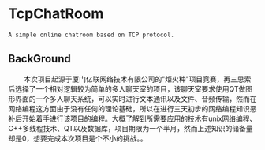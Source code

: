 # TcpChatRoom
    A simple online chatroom based on TCP protocol.

## BackGround

&nbsp;&nbsp;&nbsp;&nbsp;&nbsp;&nbsp;&nbsp;&nbsp;本次项目起源于厦门亿联网络技术有限公司的"炬火种"项目竞赛，再三思索后选择了一个相对逻辑较为简单的多人聊天室的项目，该聊天室要求使用QT做图形界面的一个多人聊天系统，可以实时进行文本通讯以及文件、音频传输，然而在网络编程这方面由于没有任何的理论基础，所以在进行三天初步的网络编程知识恶补后开始着手进行该项目的编程。大概了解到所需要应用的技术有unix网络编程、C++多线程技术、QT以及数据库，项目期限为一个半月，然而上述知识的储备量却是0，想要完成本次项目是个不小的挑战。。

